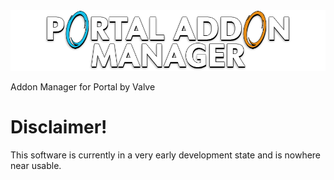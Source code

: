 <center>
  <a href="#"><img src="https://github.com/Bonnie39/PortalAddonManager/blob/main/img/png/PortalAddonManagerBanner.png" alt="Logo"></a>
</center>

Addon Manager for Portal by Valve

# Disclaimer!

This software is currently in a very early development state and is nowhere near usable.
